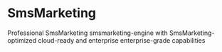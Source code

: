 # SmsMarketing
Professional SmsMarketing smsmarketing-engine with SmsMarketing-optimized cloud-ready and enterprise enterprise-grade capabilities
